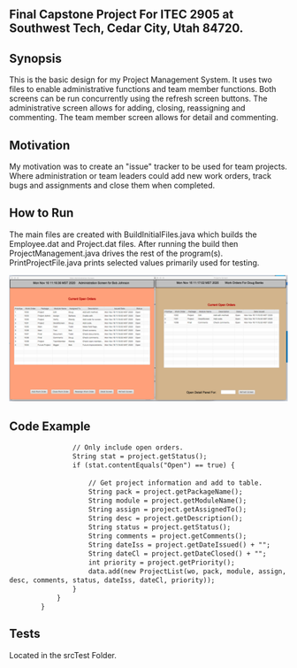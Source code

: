 ## Final Capstone Project For ITEC 2905 at Southwest Tech, Cedar City, Utah 84720.

## Synopsis
This is the basic design for my Project Management System.  It uses two files to enable administrative functions and team member functions.  Both screens can be run concurrently using the refresh screen buttons.  The administrative screen allows for adding, closing, reassigning and commenting.  The team member screen allows for detail and commenting.

## Motivation
My motivation was to create an "issue" tracker to be used for team projects.  Where administration or team leaders could add new work orders, track bugs and assignments and close them when completed.

## How to Run
The main files are created with BuildInitialFiles.java which builds the Employee.dat and Project.dat files.  After running the build then ProjectManagement.java drives the rest of the program(s).  PrintProjectFile.java prints selected values primarily used for testing.

<img src="Main administrative and member screens.png"/>

## Code Example
```
				// Only include open orders.
				String stat = project.getStatus();
				if (stat.contentEquals("Open") == true) {
					
					// Get project information and add to table.
					String pack = project.getPackageName();
					String module = project.getModuleName();
					String assign = project.getAssignedTo();
					String desc = project.getDescription();
					String status = project.getStatus();
					String comments = project.getComments();
					String dateIss = project.getDateIssued() + "";
					String dateCl = project.getDateClosed() + "";
					int priority = project.getPriority();
					data.add(new ProjectList(wo, pack, module, assign, desc, comments, status, dateIss, dateCl, priority));
				}
			}
		}
```
## Tests
Located in the srcTest Folder.
